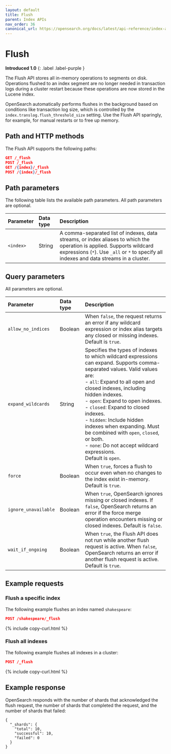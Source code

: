 ```yaml
---
layout: default
title: Flush
parent: Index APIs
nav_order: 36
canonical_url: https://opensearch.org/docs/latest/api-reference/index-apis/flush/
---
```


# Flush

**Introduced 1.0**
{: .label .label-purple }

The Flush API stores all in-memory operations to segments on disk. Operations flushed to an index segment are no longer needed in transaction logs during a cluster restart because these operations are now stored in the Lucene index. 

OpenSearch automatically performs flushes in the background based on conditions like transaction log size, which is controlled by the `index.translog.flush_threshold_size` setting. Use the Flush API sparingly, for example, for manual restarts or to free up memory.

## Path and HTTP methods

The Flush API supports the following paths:

```json
GET /_flush
POST /_flush
GET /{index}/_flush
POST /{index}/_flush
```

## Path parameters

The following table lists the available path parameters. All path parameters are optional.

| Parameter | Data type | Description |
| :--- | :--- | :--- |
| `<index>` | String | A comma-separated list of indexes, data streams, or index aliases to which the operation is applied. Supports wildcard expressions (`*`). Use `_all` or `*` to specify all indexes and data streams in a cluster. |

## Query parameters

All parameters are optional.

| Parameter | Data type | Description |
| :--- | :--- | :--- |
| `allow_no_indices` | Boolean | When `false`, the request returns an error if any wildcard expression or index alias targets any closed or missing indexes. Default is `true`. |
| `expand_wildcards` | String | Specifies the types of indexes to which wildcard expressions can expand. Supports comma-separated values. Valid values are: <br> - `all`: Expand to all open and closed indexes, including hidden indexes. <br> - `open`: Expand to open indexes. <br> - `closed`: Expand to closed indexes. <br> - `hidden`: Include hidden indexes when expanding. Must be combined with `open`, `closed`, or both. <br> - `none`: Do not accept wildcard expressions. <br> Default is `open`. |
| `force` | Boolean | When `true`, forces a flush to occur even when no changes to the index exist in-memory. Default is `true`. |
| `ignore_unavailable` | Boolean | When `true`, OpenSearch ignores missing or closed indexes. If `false`, OpenSearch returns an error if the force merge operation encounters missing or closed indexes. Default is `false`. |
| `wait_if_ongoing` | Boolean | When `true`, the Flush API does not run while another flush request is active. When `false`, OpenSearch returns an error if another flush request is active. Default is `true`. |

## Example requests

### Flush a specific index

The following example flushes an index named `shakespeare`:

```json
POST /shakespeare/_flush
```
{% include copy-curl.html %}


### Flush all indexes

The following example flushes all indexes in a cluster:

```json
POST /_flush
```
{% include copy-curl.html %}

## Example response

OpenSearch responds with the number of shards that acknowledged the flush request, the number of shards that completed the request, and the number of shards that failed:

```
{
  "_shards": {
    "total": 10,
    "successful": 10,
    "failed": 0
  }
}
```


